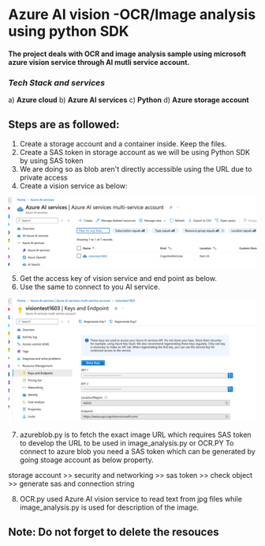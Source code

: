 # Azure AI vision -OCR/Image analysis using python SDK

#### The project deals with OCR and image analysis sample using microsoft azure vision service through AI mutli service account.


### *Tech Stack and services*

a) **Azure cloud**
b) **Azure AI services**
c) **Python**
d) **Azure storage account**


## Steps are as followed:

1) Create a storage account and a container inside. Keep the files.
2) Create a SAS token in storage account as we will be using Python SDK by using SAS token
3) We are doing so as blob aren't directly accessible using the URL due to private access 
4) Create a vision service as below:

![img_1.png](img_1.png)

5) Get the access key of vision service and end point as below.
6) Use the same to connect to you AI service.

![img_2.png](img_2.png)

7) azureblob.py is to fetch the exact image URL which requires SAS token to develop the URL to be used in image_analysis.py or OCR.PY
To connect to azure blob you need a SAS token which can be generated by going stoage account as below property.

storage account >> security and networking >> sas token >> check object >> generate sas and connection string

8) OCR.py used Azure AI vision service to read text from jpg files while image_analysis.py is used for description of the image.

## **Note: Do not forget to delete the resouces**